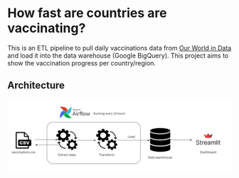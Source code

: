 # How fast are countries are vaccinating?

This is an ETL pipeline to pull daily vaccinations data from [Our World in Data ](https://github.com/owid/covid-19-data/tree/master/public/data/vaccinations) and load it into the data warehouse (Google BigQuery). This project aims to show the vaccination progress per country/region.



## Architecture
![arch](https://github.com/julingc/vaccinations-monitor/blob/main/image/Architecture_diagram.png)


